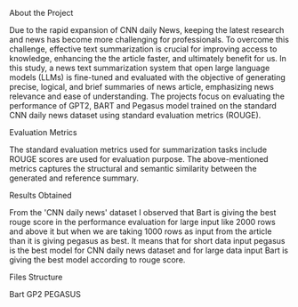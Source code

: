 About the Project

Due to the rapid expansion of CNN daily News, keeping the latest research and news has become more challenging for professionals. To overcome this challenge, effective text summarization is crucial for improving access to knowledge, enhancing the the article faster, and ultimately benefit for us. In this study, a news text summarization system that open large language models (LLMs) is fine-tuned and evaluated with the objective of generating precise, logical, and brief summaries of news article, emphasizing news relevance and ease of understanding. The projects focus on evaluating the performance of GPT2, BART and Pegasus model trained on the standard CNN daily news dataset using standard evaluation metrics (ROUGE).

Evaluation Metrics

The standard evaluation metrics used for summarization tasks include ROUGE scores are used for evaluation purpose. The above-mentioned metrics captures the structural and semantic similarity between the generated and reference summary. 

Results Obtained

From the 'CNN daily news' dataset I observed that Bart is giving the best rouge score in the performance evaluation for large input like 2000 rows and above it but when we are taking 1000 rows as input from the article than it is giving pegasus as best.
It means that for short data input pegasus is the best model for CNN daily news dataset and for large data input Bart is giving the best model according to rouge score.

Files Structure

Bart
GP2
PEGASUS



